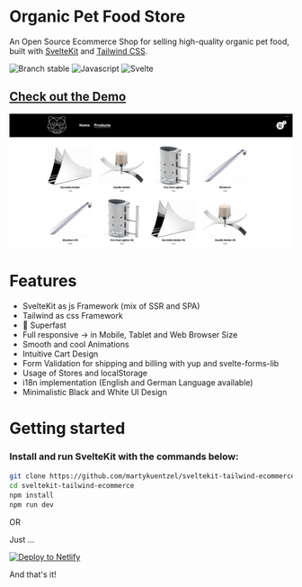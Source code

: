 # Organic Pet Food Store

An Open Source Ecommerce Shop for selling high-quality organic pet food, built with [SvelteKit](https://kit.svelte.dev/) and [Tailwind CSS](https://tailwindcss.com/).

![Branch stable](https://img.shields.io/badge/stable%20branch-master-black.svg)
![Javascript](https://img.shields.io/badge/Javascript-black)
![Svelte](https://img.shields.io/badge/Svelte-black)

## [Check out the Demo](https://master--nimble-zabaione-e0b961.netlify.app/)

![Alt text](./shop-screenshot.png)

# Features

- SvelteKit as js Framework (mix of SSR and SPA)
- Tailwind as css Framework
- 🚀 Superfast
- Full responsive -> in Mobile, Tablet and Web Browser Size
- Smooth and cool Animations
- Intuitive Cart Design
- Form Validation for shipping and billing with yup and svelte-forms-lib
- Usage of Stores and localStorage
- i18n implementation (English and German Language available)
- Minimalistic Black and White UI Design

# Getting started

### Install and run SvelteKit with the commands below:

```bash
git clone https://github.com/martykuentzel/sveltekit-tailwind-ecommerce.git
cd sveltekit-tailwind-ecommerce
npm install
npm run dev
```

OR

Just ...

[![Deploy to Netlify](https://www.netlify.com/img/deploy/button.svg)](https://app.netlify.com/start/deploy?repository=https://github.com/martykuentzel/sveltekit-tailwind-ecommerce)

And that's it!
